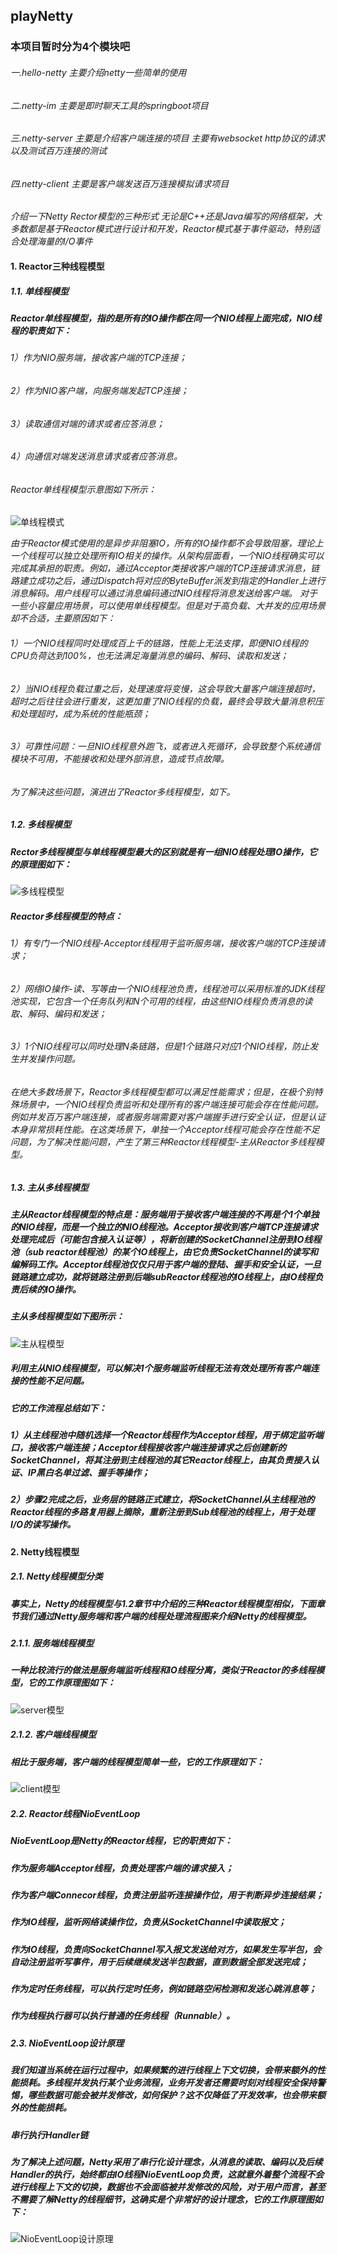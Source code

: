 ## playNetty

### 本项目暂时分为4个模块吧  
###### 一.hello-netty 主要介绍netty一些简单的使用
###### 二.netty-im 主要是即时聊天工具的springboot项目
###### 三.netty-server 主要是介绍客户端连接的项目 主要有websocket http协议的请求 以及测试百万连接的测试
###### 四.netty-client 主要是客户端发送百万连接模拟请求项目





_介绍一下Netty Rector模型的三种形式_
_无论是C++还是Java编写的网络框架，大多数都是基于Reactor模式进行设计和开发，Reactor模式基于事件驱动，特别适合处理海量的I/O事件_<br>
#### 1. Reactor三种线程模型
##### 1.1. 单线程模型
##### Reactor单线程模型，指的是所有的IO操作都在同一个NIO线程上面完成，NIO线程的职责如下：
###### 1）作为NIO服务端，接收客户端的TCP连接；
###### 2）作为NIO客户端，向服务端发起TCP连接；
###### 3）读取通信对端的请求或者应答消息；
###### 4）向通信对端发送消息请求或者应答消息。
###### Reactor单线程模型示意图如下所示：
![单线程模式](https://github.com/licslan/playNetty/raw/master/images/netty1.png)<br>

_由于Reactor模式使用的是异步非阻塞IO，所有的IO操作都不会导致阻塞，理论上一个线程可以独立处理所有IO相关的操作。从架构层面看，一个NIO线程确实可以完成其承担的职责。例如，通过Acceptor类接收客户端的TCP连接请求消息，链路建立成功之后，通过Dispatch将对应的ByteBuffer派发到指定的Handler上进行消息解码。用户线程可以通过消息编码通过NIO线程将消息发送给客户端。
对于一些小容量应用场景，可以使用单线程模型。但是对于高负载、大并发的应用场景却不合适，主要原因如下：_<br>
###### 1）一个NIO线程同时处理成百上千的链路，性能上无法支撑，即便NIO线程的CPU负荷达到100%，也无法满足海量消息的编码、解码、读取和发送；
###### 2）当NIO线程负载过重之后，处理速度将变慢，这会导致大量客户端连接超时，超时之后往往会进行重发，这更加重了NIO线程的负载，最终会导致大量消息积压和处理超时，成为系统的性能瓶颈；
###### 3）可靠性问题：一旦NIO线程意外跑飞，或者进入死循环，会导致整个系统通信模块不可用，不能接收和处理外部消息，造成节点故障。
###### 为了解决这些问题，演进出了Reactor多线程模型，如下。

##### 1.2. 多线程模型
##### Rector多线程模型与单线程模型最大的区别就是有一组NIO线程处理IO操作，它的原理图如下：
![多线程模型](https://github.com/licslan/playNetty/raw/master/images/netty2.png)<br>

##### Reactor多线程模型的特点：
###### 1）有专门一个NIO线程-Acceptor线程用于监听服务端，接收客户端的TCP连接请求；
###### 2）网络IO操作-读、写等由一个NIO线程池负责，线程池可以采用标准的JDK线程池实现，它包含一个任务队列和N个可用的线程，由这些NIO线程负责消息的读取、解码、编码和发送；
###### 3）1个NIO线程可以同时处理N条链路，但是1个链路只对应1个NIO线程，防止发生并发操作问题。
###### 在绝大多数场景下，Reactor多线程模型都可以满足性能需求；但是，在极个别特殊场景中，一个NIO线程负责监听和处理所有的客户端连接可能会存在性能问题。例如并发百万客户端连接，或者服务端需要对客户端握手进行安全认证，但是认证本身非常损耗性能。在这类场景下，单独一个Acceptor线程可能会存在性能不足问题，为了解决性能问题，产生了第三种Reactor线程模型-主从Reactor多线程模型。

##### 1.3. 主从多线程模型
##### 主从Reactor线程模型的特点是：服务端用于接收客户端连接的不再是个1个单独的NIO线程，而是一个独立的NIO线程池。Acceptor接收到客户端TCP连接请求处理完成后（可能包含接入认证等），将新创建的SocketChannel注册到IO线程池（sub reactor线程池）的某个IO线程上，由它负责SocketChannel的读写和编解码工作。Acceptor线程池仅仅只用于客户端的登陆、握手和安全认证，一旦链路建立成功，就将链路注册到后端subReactor线程池的IO线程上，由IO线程负责后续的IO操作。
##### 主从多线程模型如下图所示：
![主从程模型](https://github.com/licslan/playNetty/raw/master/images/netty3.png)<br>
##### 利用主从NIO线程模型，可以解决1个服务端监听线程无法有效处理所有客户端连接的性能不足问题。
##### 它的工作流程总结如下：
##### 1）从主线程池中随机选择一个Reactor线程作为Acceptor线程，用于绑定监听端口，接收客户端连接；Acceptor线程接收客户端连接请求之后创建新的SocketChannel，将其注册到主线程池的其它Reactor线程上，由其负责接入认证、IP黑白名单过滤、握手等操作；
##### 2）步骤2完成之后，业务层的链路正式建立，将SocketChannel从主线程池的Reactor线程的多路复用器上摘除，重新注册到Sub线程池的线程上，用于处理I/O的读写操作。


#### 2. Netty线程模型
##### 2.1. Netty线程模型分类
##### 事实上，Netty的线程模型与1.2章节中介绍的三种Reactor线程模型相似，下面章节我们通过Netty服务端和客户端的线程处理流程图来介绍Netty的线程模型。
##### 2.1.1. 服务端线程模型
##### 一种比较流行的做法是服务端监听线程和IO线程分离，类似于Reactor的多线程模型，它的工作原理图如下：
![server模型](https://github.com/licslan/playNetty/raw/master/images/netty4.png)<br>
##### 2.1.2. 客户端线程模型
##### 相比于服务端，客户端的线程模型简单一些，它的工作原理如下：
![client模型](https://github.com/licslan/playNetty/raw/master/images/netty5.png)<br>

##### 2.2. Reactor线程NioEventLoop
##### NioEventLoop是Netty的Reactor线程，它的职责如下：
##### 作为服务端Acceptor线程，负责处理客户端的请求接入；
##### 作为客户端Connecor线程，负责注册监听连接操作位，用于判断异步连接结果；
##### 作为IO线程，监听网络读操作位，负责从SocketChannel中读取报文；
##### 作为IO线程，负责向SocketChannel写入报文发送给对方，如果发生写半包，会自动注册监听写事件，用于后续继续发送半包数据，直到数据全部发送完成；
##### 作为定时任务线程，可以执行定时任务，例如链路空闲检测和发送心跳消息等；
##### 作为线程执行器可以执行普通的任务线程（Runnable）。
##### 2.3. NioEventLoop设计原理
##### 我们知道当系统在运行过程中，如果频繁的进行线程上下文切换，会带来额外的性能损耗。多线程并发执行某个业务流程，业务开发者还需要时刻对线程安全保持警惕，哪些数据可能会被并发修改，如何保护？这不仅降低了开发效率，也会带来额外的性能损耗。
##### 串行执行Handler链
##### 为了解决上述问题，Netty采用了串行化设计理念，从消息的读取、编码以及后续Handler的执行，始终都由IO线程NioEventLoop负责，这就意外着整个流程不会进行线程上下文的切换，数据也不会面临被并发修改的风险，对于用户而言，甚至不需要了解Netty的线程细节，这确实是个非常好的设计理念，它的工作原理图如下：
![NioEventLoop设计原理](https://github.com/licslan/playNetty/raw/master/images/netty6.png)<br>



